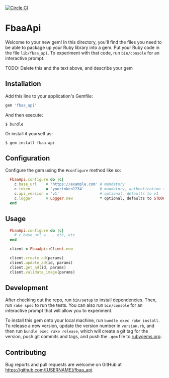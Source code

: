 [![Circle CI](https://circleci.com/gh/constantcontact/fbaa-api.svg?style=svg)](https://circleci.com/gh/constantcontact/fbaa-api)

# FbaaApi

Welcome to your new gem! In this directory, you'll find the files you need to be able to package up your Ruby library into a gem. Put your Ruby code in the file `lib/fbaa_api`. To experiment with that code, run `bin/console` for an interactive prompt.

TODO: Delete this and the text above, and describe your gem

## Installation

Add this line to your application's Gemfile:

```ruby
gem 'fbaa_api'
```

And then execute:

    $ bundle

Or install it yourself as:

    $ gem install fbaa-api

## Configuration

Configure the gem using the ```#configure``` method like so:

```ruby
  FbaaApi.configure do |c| 
    c.base_url    = 'https://example.com' # mandatory
    c.token       = 'yourtoken1234'       # mandatory, authentication token
    c.api_version = 'v1'                  # optional, defaults to v1
    c.logger      = Logger.new            * optional, defaults to STDOUT
  end
```

## Usage

```ruby
  FbaaApi.configure do |c| 
    # c.base_url = ... etc, etc
  end

  client = FbaaApi::Client.new

  client.create_ad(params)
  client.update_ad(id, params)
  client.get_ad(id, params)
  client.validate_image(params)
```

## Development

After checking out the repo, run `bin/setup` to install dependencies. Then, run `rake spec` to run the tests. You can also run `bin/console` for an interactive prompt that will allow you to experiment.

To install this gem onto your local machine, run `bundle exec rake install`. To release a new version, update the version number in `version.rb`, and then run `bundle exec rake release`, which will create a git tag for the version, push git commits and tags, and push the `.gem` file to [rubygems.org](https://rubygems.org).

## Contributing

Bug reports and pull requests are welcome on GitHub at https://github.com/[USERNAME]/fbaa_api.

